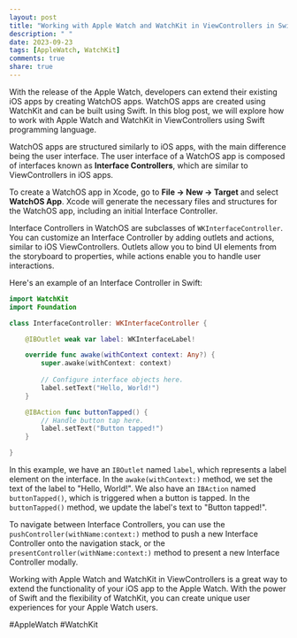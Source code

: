 ```yaml
---
layout: post
title: "Working with Apple Watch and WatchKit in ViewControllers in Swift"
description: " "
date: 2023-09-23
tags: [AppleWatch, WatchKit]
comments: true
share: true
---
```


With the release of the Apple Watch, developers can extend their existing iOS apps by creating WatchOS apps. WatchOS apps are created using WatchKit and can be built using Swift. In this blog post, we will explore how to work with Apple Watch and WatchKit in ViewControllers using Swift programming language.

WatchOS apps are structured similarly to iOS apps, with the main difference being the user interface. The user interface of a WatchOS app is composed of interfaces known as **Interface Controllers**, which are similar to ViewControllers in iOS apps.

To create a WatchOS app in Xcode, go to **File -> New -> Target** and select **WatchOS App**. Xcode will generate the necessary files and structures for the WatchOS app, including an initial Interface Controller.

Interface Controllers in WatchOS are subclasses of `WKInterfaceController`. You can customize an Interface Controller by adding outlets and actions, similar to iOS ViewControllers. Outlets allow you to bind UI elements from the storyboard to properties, while actions enable you to handle user interactions.

Here's an example of an Interface Controller in Swift:

```swift
import WatchKit
import Foundation

class InterfaceController: WKInterfaceController {

    @IBOutlet weak var label: WKInterfaceLabel!

    override func awake(withContext context: Any?) {
        super.awake(withContext: context)
        
        // Configure interface objects here.
        label.setText("Hello, World!")
    }

    @IBAction func buttonTapped() {
        // Handle button tap here.
        label.setText("Button tapped!")
    }

}
```

In this example, we have an `IBOutlet` named `label`, which represents a label element on the interface. In the `awake(withContext:)` method, we set the text of the label to "Hello, World!". We also have an `IBAction` named `buttonTapped()`, which is triggered when a button is tapped. In the `buttonTapped()` method, we update the label's text to "Button tapped!".

To navigate between Interface Controllers, you can use the `pushController(withName:context:)` method to push a new Interface Controller onto the navigation stack, or the `presentController(withName:context:)` method to present a new Interface Controller modally.

Working with Apple Watch and WatchKit in ViewControllers is a great way to extend the functionality of your iOS app to the Apple Watch. With the power of Swift and the flexibility of WatchKit, you can create unique user experiences for your Apple Watch users.

#AppleWatch #WatchKit